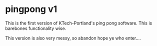 # pingpong v1

This is the first version of KTech-Portland's ping pong software. This is 
barebones functionality wise. 

This version is also very messy, so abandon hope ye who enter....
